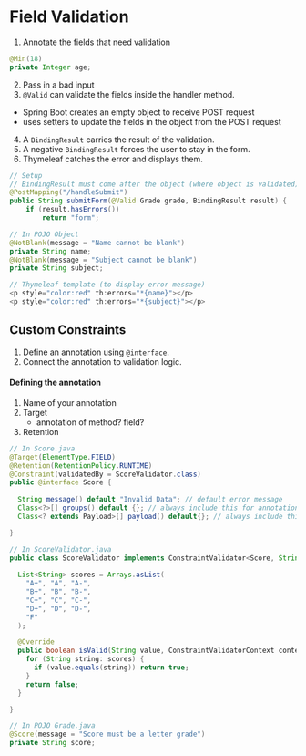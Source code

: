 # Field Validation

1. Annotate the fields that need validation

```java
@Min(18)
private Integer age;
```

2. Pass in a bad input
3. `@Valid` can validate the fields inside the handler method.

- Spring Boot creates an empty object to receive POST request
- uses setters to update the fields in the object from the POST request

4. A `BindingResult` carries the result of the validation.
5. A negative `BindingResult` forces the user to stay in the form.
6. Thymeleaf catches the error and displays them.

```java
// Setup
// BindingResult must come after the object (where object is validated)
@PostMapping("/handleSubmit")
public String submitForm(@Valid Grade grade, BindingResult result) {
    if (result.hasErrors())
        return "form";

// In POJO Object
@NotBlank(message = "Name cannot be blank")
private String name;
@NotBlank(message = "Subject cannot be blank")
private String subject;

// Thymeleaf template (to display error message)
<p style="color:red" th:errors="*{name}"></p>
<p style="color:red" th:errors="*{subject}"></p>
```

## Custom Constraints

1. Define an annotation using `@interface`.
2. Connect the annotation to validation logic.

#### Defining the annotation

1. Name of your annotation
2. Target
    - annotation of method? field?
3. Retention

```java
// In Score.java
@Target(ElementType.FIELD)
@Retention(RetentionPolicy.RUNTIME)
@Constraint(validatedBy = ScoreValidator.class)
public @interface Score {
  
  String message() default "Invalid Data"; // default error message
  Class<?>[] groups() default {}; // always include this for annotation
  Class<? extends Payload>[] payload() default{}; // always include this for annotation

}

// In ScoreValidator.java
public class ScoreValidator implements ConstraintValidator<Score, String> {
  
  List<String> scores = Arrays.asList(
    "A+", "A", "A-",
    "B+", "B", "B-",
    "C+", "C", "C-",
    "D+", "D", "D-",
    "F"
  );

  @Override
  public boolean isValid(String value, ConstraintValidatorContext context) {
    for (String string: scores) {
      if (value.equals(string)) return true;
    }
    return false;
  }

}

// In POJO Grade.java
@Score(message = "Score must be a letter grade")
private String score;
```
